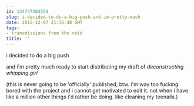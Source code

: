 ```yaml
---
id: 134747303559
slug: i-decided-to-do-a-big-push-and-im-pretty-much
date: 2015-12-07 21:36:48 GMT
tags:
- transmissions from the void
title: ''
---
```


i decided to do a big push

and i'm pretty much ready to start distributing my draft of _deconstructing whipping girl_

(this is never going to be 'officially' published, btw. i'm way too fucking bored with the project and i cannot get motivated to edit it. not when i have like a million other things i'd rather be doing. like cleaning my toenails.)